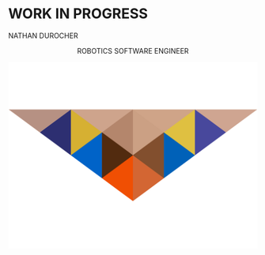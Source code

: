 # WORK IN PROGRESS

<span style="font-family:Andale Mono; font-size:2em;"><p style="text-align: left;">NATHAN DUROCHER</p><p style="text-align: center;">ROBOTICS SOFTWARE ENGINEER</p></span>

![Brand Logo](/docs/asstes/Owl_Logo.png)





